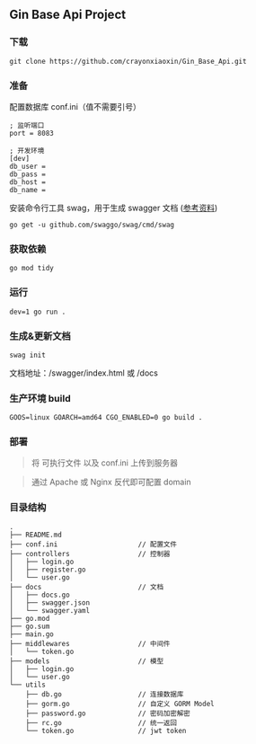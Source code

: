 ## Gin Base Api Project

### 下载
```
git clone https://github.com/crayonxiaoxin/Gin_Base_Api.git
```


### 准备

配置数据库 conf.ini（值不需要引号）
```
; 监听端口
port = 8083

; 开发环境
[dev]
db_user = 
db_pass = 
db_host = 
db_name = 
```

安装命令行工具 swag，用于生成 swagger 文档 ([参考资料](https://github.com/swaggo/gin-swagger))
```
go get -u github.com/swaggo/swag/cmd/swag
``` 


### 获取依赖
```
go mod tidy
```

### 运行
```
dev=1 go run .
```


### 生成&更新文档
```
swag init
```

文档地址：/swagger/index.html 或 /docs


### 生产环境 build
```
GOOS=linux GOARCH=amd64 CGO_ENABLED=0 go build . 
```

### 部署
> 将 可执行文件 以及 conf.ini 上传到服务器

> 通过 Apache 或 Nginx 反代即可配置 domain


### 目录结构
```
.
├── README.md
├── conf.ini                    // 配置文件
├── controllers                 // 控制器
│   ├── login.go
│   ├── register.go
│   └── user.go
├── docs                        // 文档
│   ├── docs.go
│   ├── swagger.json
│   └── swagger.yaml
├── go.mod
├── go.sum
├── main.go
├── middlewares                 // 中间件
│   └── token.go
├── models                      // 模型
│   ├── login.go
│   └── user.go
└── utils
    ├── db.go                   // 连接数据库
    ├── gorm.go                 // 自定义 GORM Model
    ├── password.go             // 密码加密解密
    ├── rc.go                   // 统一返回
    └── token.go                // jwt token
```